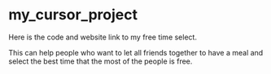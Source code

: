 # my_cursor_project
Here is the code and website link to my free time select.

This can help people who want to let all friends together to have a meal and select the best time that the most of the people is free.
